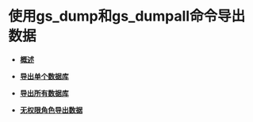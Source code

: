 # 使用gs\_dump和gs\_dumpall命令导出数据<a name="ZH-CN_TOPIC_0289900502"></a>

-   **[概述](概述-10.md)**  

-   **[导出单个数据库](导出单个数据库.md)**  

-   **[导出所有数据库](导出所有数据库.md)**  

-   **[无权限角色导出数据](无权限角色导出数据.md)**  


